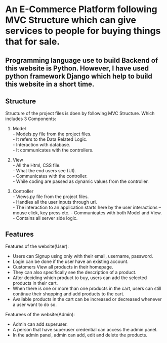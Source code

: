 # An E-Commerce Platform following MVC Structure which can give services to people for buying things that for sale. #  
## Programming language use to build Backend of this website is Python. However, I have used python framework Django which help to build this website in a short time. ## 

Structure
---------------

Structure of the project files is doen by following MVC Structure. Which includes 3 Components: 
  1. Model  
    - Models.py file from the project files.  
    - It refers to the Data Related Logic.  
    - Interaction with database.  
    - It communicates with the controllers.  

  2. View  
    - All the Html, CSS file.  
    - What the end users see (UI).  
    - Communicates with the controller.  
    - While coding are passed as dynamic values from the controller.  

  3. Controller  
    - Views.py file from the project files.  
    - Handles all the user inputs through url.  
    - The interaction to an application starts here by the user interactions – mouse click, key press etc. 
    - Communicates with both Model and View.  
    - Contains all server side logic.  

Features
---------------

Features of the website(User):
  * Users can Signup using only with their email, username, password.  
  * Login can be done if the user have an existing account.  
  * Customers View all products in their homepage.  
  * They can also specifically see the description of a product.  
  * After deciding which product to buy, users can add the selected products in their cart.  
  * When there is one or more than one products in the cart, users can still continue their shopping and add products to the cart.  
  * Available products in the cart can be increased or decreased whenever a user want to do so.  

Featurees of the website(Admin):
  * Admin can add superuser.
  * A person that have superuser credential can access the admin panel.
  * In the admin panel, admin can add, edit and delete the products.
